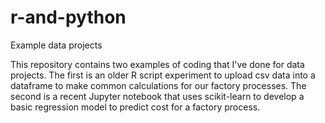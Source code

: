 # r-and-python
Example data projects

This repository contains two examples of coding that I've done for data projects. The first is an older R script experiment to upload csv data into a dataframe to make common calculations for our factory processes. The second is a recent Jupyter notebook that uses scikit-learn to develop a basic regression model to predict cost for a factory process. 
